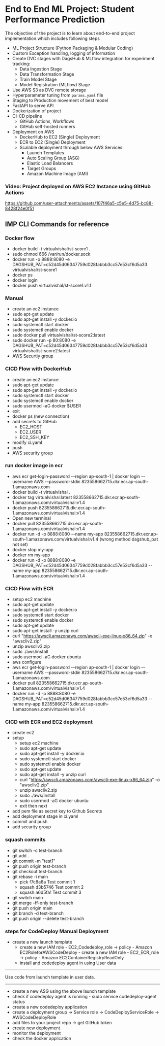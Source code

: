 # End to End ML Project: Student Performance Prediction

The objective of the project is to learn about end-to-end project implementation which includes following steps
- ML Project Structure (Python Packaging & Modular Coding)
- Custom Exception handling, logging of information
- Create DVC stages with DagsHub & MLflow integration for experiment tracking:
    - Data Ingestion Stage
    - Data Transformation Stage
    - Train Model Stage
    - Model Registration (MLflow) Stage
- Use AWS S3 as DVC remote storage
- Hyperparameter tuning from `params.yaml` file
- Staging to Production movement of best model
- FastAPI to serve API
- Dockerization of project
- CI-CD pipeline
    - GitHub Actions, Workflows
    - GitHub self-hosted runners
- Deployment on AWS
    - DockerHub to EC2 (Single) Deployment
    - ECR to EC2 (Single) Deployment
    - Scalable deployment through below AWS Services:
        - Launch Templates
        - Auto Scaling Group (ASG)
        - Elastic Load Balancers
        - Target Groups
        - Amazon Machine Image (AMI)


### Video: Project deployed on AWS EC2 Instance using GitHub Actions


https://github.com/user-attachments/assets/107f46a5-c5e5-4d75-bc88-8428f24e0f51


## IMP CLI Commands for reference
### Docker flow

- docker build -t virtualvishal/st-score1 .
- sudo chmod 666 /var/run/docker.sock
- docker run -p 8888:8080 -e DAGSHUB_PAT=c52d45d06347759d028fabbb3cc57e53cf6d5a33 virtualvishal/st-score1
- docker ps
- docker login
- docker push virtualvishal/st-score1:v1.1

### Manual

- create an ec2 instance
- sudo apt-get update
- sudo apt-get install -y docker.io
- sudo systemctl start docker
- sudo systemctl enable docker
- sudo docker pull virtualvishal/st-score2:latest
- sudo docker run -p 80:8080 -e DAGSHUB_PAT=c52d45d06347759d028fabbb3cc57e53cf6d5a33 virtualvishal/st-score2:latest
- AWS Securtiy group

### CICD Flow with DockerHub
- create an ec2 instance
- sudo apt-get update
- sudo apt-get install -y docker.io
- sudo systemctl start docker
- sudo systemctl enable docker
- sudo usermod -aG docker $USER
- exit
- docker ps (new connection)
- add secrets to GitHub
    - EC2_HOST
    - EC2_USER
    - EC2_SSH_KEY
- modify ci.yaml
- push
- AWS security group

### run docker image in ecr
- aws ecr get-login-password --region ap-south-1 | docker login --username AWS --password-stdin 823558662715.dkr.ecr.ap-south-1.amazonaws.com
- docker build -t virtualvishal .
- docker tag virtualvishal:latest 823558662715.dkr.ecr.ap-south-1.amazonaws.com/virtualvishal:v1.4
- docker push 823558662715.dkr.ecr.ap-south-1.amazonaws.com/virtualvishal:v1.4
- Open new terminal
- docker pull 823558662715.dkr.ecr.ap-south-1.amazonaws.com/virtualvishal:v1.4
- docker run -d -p 8888:8080 --name my-app 823558662715.dkr.ecr.ap-south-1.amazonaws.com/virtualvishal:v1.4 (wrong method dagshub_pat not set)
- docker stop my-app
- docker rm my-app
- docker run -d -p 8888:8080 -e DAGSHUB_PAT=c52d45d06347759d028fabbb3cc57e53cf6d5a33 --name my-app 823558662715.dkr.ecr.ap-south-1.amazonaws.com/virtualvishal:v1.4


### CICD Flow with ECR
- setup ec2 machine
- sudo apt-get update
- sudo apt-get install -y docker.io
- sudo systemctl start docker
- sudo systemctl enable docker
- sudo apt-get update
- sudo apt-get install -y unzip curl
- curl "https://awscli.amazonaws.com/awscli-exe-linux-x86_64.zip" -o "awscliv2.zip"
- unzip awscliv2.zip
- sudo ./aws/install
- sudo usermod -aG docker ubuntu
- aws configure
- aws ecr get-login-password --region ap-south-1 | docker login --username AWS --password-stdin 823558662715.dkr.ecr.ap-south-1.amazonaws.com
- docker pull 823558662715.dkr.ecr.ap-south-1.amazonaws.com/virtualvishal:v1.4
- docker run -d -p 8888:8080 -e DAGSHUB_PAT=c52d45d06347759d028fabbb3cc57e53cf6d5a33 --name my-app 823558662715.dkr.ecr.ap-south-1.amazonaws.com/virtualvishal:v1.4

### CICD with ECR and EC2 deployment
- create ec2
- setup
    - setup ec2 machine
    - sudo apt-get update
    - sudo apt-get install -y docker.io
    - sudo systemctl start docker
    - sudo systemctl enable docker
    - sudo apt-get update
    - sudo apt-get install -y unzip curl
    - curl "https://awscli.amazonaws.com/awscli-exe-linux-x86_64.zip" -o "awscliv2.zip"
    - unzip awscliv2.zip
    - sudo ./aws/install
    - sudo usermod -aG docker ubuntu
    - exit then next
- add pem file as secret key to Github Secrets
- add deployment stage in ci.yaml
- commit and push
- add security group

### squash commits
- git switch -c test-branch
- git add .
- git commit -m "test1"
- git push origin test-branch
- git checkout test-branch
- git rebase -i main
    * pick f7c8a8a Test commit 1
    * squash d3b5746 Test commit 2
    * squash a6d5fa1 Test commit 3
- git switch main
- git merge -ff-only test-branch
- git push origin main
- git branch -d test-branch
- git push origin --delete test-branch


### steps for CodeDeploy Manual Deployment

- create a new launch template
    - create a new IAM role - EC2_Codedeploy_role -> policy - Amazon EC2RoleforAWSCodeDeploy - create a new IAM role - EC2_ECR_role -> policy - Amazon EC2ContainerRegistryReadOnly
    - install and codedeploy agent in using User data
******************************************************************************************************************************

Use code from launch template in user data.

*******************************************************************************************************************************

- create a new ASG using the above launch template
- check if codedeploy agent is running - sudo service codedeploy-agent status
- create a new codedeploy application
- create a deployment group -> Service role -> CodeDeployServiceRole -> AWSCodeDeployRole
- add files to your project repo -> get GitHub token
- create new deployment
- monitor the deployment
- check the docker application
